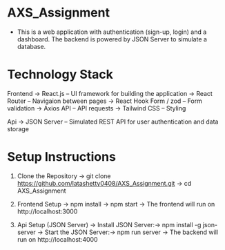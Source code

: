 # AXS_Assignment
- This is a web application with authentication (sign-up, login) and a dashboard. The backend is powered by JSON Server to simulate a database.

# Technology Stack
Frontend
-> React.js – UI framework for building the application
-> React Router – Navigaion between pages
-> React Hook Form / zod – Form validation
-> Axios API – API requests
-> Tailwind CSS – Styling

Api
-> JSON Server – Simulated REST API for user authentication and data storage

# Setup Instructions
1. Clone the Repository
-> git clone https://github.com/latashetty0408/AXS_Assignment.git
-> cd AXS_Assignment

2. Frontend Setup
-> npm install
-> npm start
-> The frontend will run on http://localhost:3000
   
3. Api Setup (JSON Server)
-> Install JSON Server:-> npm install -g json-server
-> Start the JSON Server:-> npm run server
-> The backend will run on http://localhost:4000
